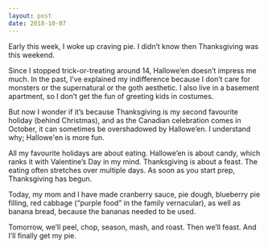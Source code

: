 ```yaml
---
layout: post
date: 2018-10-07
---
```


Early this week, I woke up craving pie. I didn’t know then Thanksgiving was this weekend. 

Since I stopped trick-or-treating around 14, Hallowe’en doesn’t impress me much. In the past, I’ve explained my indifference because I don’t care for monsters or the supernatural or the goth aesthetic. I also live in a basement apartment, so I don’t get the fun of greeting kids in costumes. 

But now I wonder if it’s because Thanksgiving is my second favourite holiday (behind Christmas), and as the Canadian celebration comes in October, it can sometimes be overshadowed by Hallowe’en. I understand why; Hallowe'en is more fun.

All my favourite holidays are about eating. Hallowe’en is about candy, which ranks it with Valentine’s Day in my mind. Thanksgiving is about a feast. The eating often stretches over multiple days. As soon as you start prep, Thanksgiving has begun. 

Today, my mom and I have made cranberry sauce, pie dough, blueberry pie filling, red cabbage (“purple food” in the family vernacular), as well as banana bread, because the bananas needed to be used. 

Tomorrow, we’ll peel, chop, season, mash, and roast. Then we’ll feast. And I’ll finally get my pie. 
